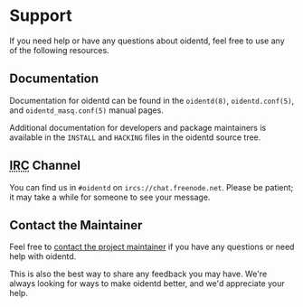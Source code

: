 <!--
Copyright (c)  2018-2020  Janik Rabe

Permission is granted to copy, distribute and/or modify this document
under the terms of the GNU Free Documentation License, Version 1.3
or any later version published by the Free Software Foundation;
with no Invariant Sections, no Front-Cover Texts, and no Back-Cover Texts.
A copy of the license is included in the file 'COPYING.DOC'
-->

# Support

If you need help or have any questions about oidentd, feel free to use any of
the following resources.

## Documentation

Documentation for oidentd can be found in the `oidentd(8)`, `oidentd.conf(5)`,
and `oidentd_masq.conf(5)` manual pages.

Additional documentation for developers and package maintainers is available in
the `INSTALL` and `HACKING` files in the oidentd source tree.

## <abbr title="Internet Relay Chat">IRC</abbr> Channel

You can find us in `#oidentd` on `ircs://chat.freenode.net`.
Please be patient; it may take a while for someone to see your message.

## Contact the Maintainer

Feel free to [contact the project maintainer][contact-maint] if you have any
questions or need help with oidentd.

This is also the best way to share any feedback you may have.
We're always looking for ways to make oidentd better, and we'd appreciate your
help.

[contact-maint]: https://janikrabe.com/
